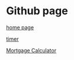 # Github page

[home page](https://drowe1.github.io/) 

[timer](https://drowe1.github.io/workoutTimer) 

[Mortgage Calculator](https://drowe1.github.io/mortgageCalculator) 
